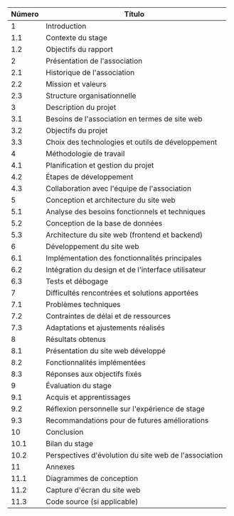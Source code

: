 | Número | Título                                                    |
|--------|----------------------------------------------------------|
| 1      | Introduction                                             |
| 1.1    | Contexte du stage                                        |
| 1.2    | Objectifs du rapport                                     |
| 2      | Présentation de l'association                            |
| 2.1    | Historique de l'association                              |
| 2.2    | Mission et valeurs                                       |
| 2.3    | Structure organisationnelle                             |
| 3      | Description du projet                                    |
| 3.1    | Besoins de l'association en termes de site web           |
| 3.2    | Objectifs du projet                                      |
| 3.3    | Choix des technologies et outils de développement       |
| 4      | Méthodologie de travail                                  |
| 4.1    | Planification et gestion du projet                       |
| 4.2    | Étapes de développement                                  |
| 4.3    | Collaboration avec l'équipe de l'association             |
| 5      | Conception et architecture du site web                   |
| 5.1    | Analyse des besoins fonctionnels et techniques           |
| 5.2    | Conception de la base de données                         |
| 5.3    | Architecture du site web (frontend et backend)           |
| 6      | Développement du site web                                |
| 6.1    | Implémentation des fonctionnalités principales           |
| 6.2    | Intégration du design et de l'interface utilisateur      |
| 6.3    | Tests et débogage                                        |
| 7      | Difficultés rencontrées et solutions apportées           |
| 7.1    | Problèmes techniques                                     |
| 7.2    | Contraintes de délai et de ressources                     |
| 7.3    | Adaptations et ajustements réalisés                      |
| 8      | Résultats obtenus                                        |
| 8.1    | Présentation du site web développé                       |
| 8.2    | Fonctionnalités implémentées                             |
| 8.3    | Réponses aux objectifs fixés                             |
| 9      | Évaluation du stage                                      |
| 9.1    | Acquis et apprentissages                                 |
| 9.2    | Réflexion personnelle sur l'expérience de stage          |
| 9.3    | Recommandations pour de futures améliorations            |
| 10     | Conclusion                                               |
| 10.1   | Bilan du stage                                           |
| 10.2   | Perspectives d'évolution du site web de l'association    |
| 11     | Annexes                                                  |
| 11.1   | Diagrammes de conception                                |
| 11.2   | Capture d'écran du site web                              |
| 11.3   | Code source (si applicable)                              |
